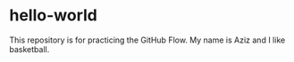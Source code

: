 # hello-world
This repository is for practicing the GitHub Flow.
My name is Aziz and I like basketball.
